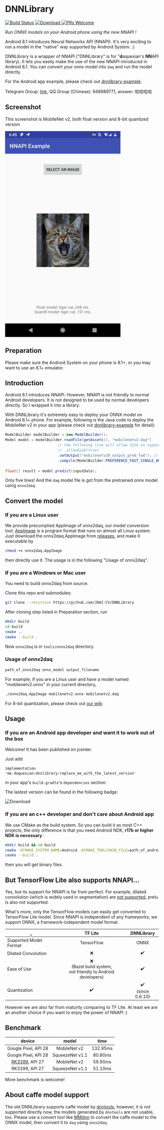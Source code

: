 # DNNLibrary

[![Build Status](https://dev.azure.com/daquexian/DNNLibrary/_apis/build/status/DNNLibrary%20Build%20and%20Test?branchName=master)](https://dev.azure.com/daquexian/DNNLibrary/_build/latest?definitionId=8&branchName=master)
[![Download](https://api.bintray.com/packages/daquexian566/maven/dnnlibrary/images/download.svg) ](https://bintray.com/daquexian566/maven/dnnlibrary/_latestVersion)
[![PRs Welcome](https://img.shields.io/badge/PRs-welcome-brightgreen.svg)](https://github.com/JDAI-CV/DNNLibrary/pulls)

*Run ONNX models on your Android phone using the new NNAPI !*

Android 8.1 introduces Neural Networks API (NNAPI). It's very exciting to run a model in the "native" way supported by Android System. :)

DNNLibrary is a wrapper of NNAPI ("DNNLibrary" is for "**d**aquexian's **NN**API library). It lets you easily make the use of the new NNAPI introduced in Android 8.1. You can convert your onnx model into `daq` and run the model directly. 

For the Android app example, please check out [dnnlibrary-example](https://github.com/daquexian/dnnlibrary-example).

Telegram Group: [link](https://t.me/joinchat/DjMsYRBe0UtG6OZsYes5KQ), QQ Group (Chinese): 948989771, answer: 哈哈哈哈

## Screenshot

This screenshot is MobileNet v2, both float version and 8-bit quantized version

![Screenshot image mobilenetv2](images/screenshot_quant8.png)

## Preparation

Please make sure the Android System on your phone is 8.1+, or you may want to use an 8.1+ emulator.

## Introduction

Android 8.1 introduces NNAPI. However, NNAPI is not friendly to normal Android developers. It is not designed to be used by normal developers directly. So I wrapped it into a library.

With DNNLibrary it's extremely easy to deploy your ONNX model on Android 8.1+ phone. For example, following is the Java code to deploy the MobileNet v2 in your app (please check out [dnnlibrary-example](https://github.com/daquexian/dnnlibrary-example) for detail):

```Java
ModelBuilder modelBuilder = new ModelBuilder();
Model model = modelBuilder.readFile(getAssets(), "mobilenetv2.daq")
                        // the following line will allow fp16 on supported devices, bringing speed boost. It is only available on Android P, see https://www.anandtech.com/show/13503/the-mate-20-mate-20-pro-review/4 for a detailed benchmark
                        // .allowFp16(true)
                        .setOutput("mobilenetv20_output_pred_fwd"); // The output name is from the onnx model
                        .compile(ModelBuilder.PREFERENCE_FAST_SINGLE_ANSWER);

float[] result = model.predict(inputData);
```

Only five lines! And the `daq` model file is got from the pretrained onnx model using `onnx2daq`.

## Convert the model

### If you are a Linux user

We provide precomplied AppImage of onnx2daq, our model conversion tool. [AppImage](https://appimage.org/) is a program format that runs on almost all Linux system. Just download the onnx2daq.AppImage from [releases](https://github.com/JDAI-CV/DNNLibrary/releases), and make it executable by

```bash
chmod +x onnx2daq.AppImage
```

then directly use it. The usage is in the following "Usage of onnx2daq".

### If you are a Windows or Mac user

You need to build onnx2daq from source.

Clone this repo and submodules:

```bash
git clone --recursive https://github.com/JDAI-CV/DNNLibrary
```

After cloning step listed in Preparation section, run
```bash
mkdir build
cd build
cmake ..
cmake --build .
```

Now `onnx2daq` is in `tools/onnx2daq` directory. 

### Usage of onnx2daq

```bash
path_of_onnx2daq onnx_model output_filename
```

For example, if you are a Linux user and have a model named "mobilenetv2.onnx" in your current directory,
```bash
./onnx2daq.AppImage mobilenetv2.onnx mobilenetv2.daq
```

For 8-bit quantization, please check out [our wiki](https://github.com/JDAI-CV/DNNLibrary/wiki/Quantization)

## Usage

### If you are an Android app developer and want it to work out of the box

Welcome! It has been published on jcenter.

Just add

```
implementation 'me.daquexian:dnnlibrary:replace_me_with_the_latest_version'
```

in your app's `build.gradle`'s `dependencies` section. 

The lastest version can be found in the following badge:

![Download](https://api.bintray.com/packages/daquexian566/maven/dnnlibrary/images/download.svg) 

### If you are an c++ developer and don't care about Android app

We use CMake as the build system. So you can build it as most C++ projects, the only difference is that you need Android NDK, **r17b or higher NDK is necessary** :

```bash
mkdir build && cd build
cmake -DCMAKE_SYSTEM_NAME=Android -DCMAKE_TOOLCHAIN_FILE=path_of_android_ndk/build/cmake/android.toolchain.cmake -DANDROID_CPP_FEATURES=exceptions -DANDROID_PLATFORM=replace_me_with_android-28_or_android-27 -DANDROID_ABI=arm64-v8a 
cmake --build .
```

then you will get binary files.

## But TensorFlow Lite also supports NNAPI...

Yes, but its support for NNAPI is far from perfect. For example, dilated convolution (which is widely used in segmentation) are [not supported](https://github.com/tensorflow/tensorflow/blob/da7b71f67147ff4795c5c0168d1f225ba2b4b522/tensorflow/lite/delegates/nnapi/nnapi_delegate.cc#L463), prelu is also not supported. 

What's more, only the TensorFlow models can easily get converted to TensorFlow Lite model. Since NNAPI is independent of any frameworks, we support ONNX, a framework-independent model format.

_ | TF Lite | DNNLibrary
--- |:---:|:---:
Supported Model Format | TensorFlow | ONNX
Dilated Convolution | ❌ | ✔️
Ease of Use | ❌ <br/>(Bazel build system,<br/>not friendly to Android developers) | ✔️ 
Quantization | ✔️ | ✔️ <br/> (since 0.6.10)

However we are also far from maturity comparing to TF Lite. At least we are an another choice if you want to enjoy the power of NNAPI :)

## Benchmark

device | model | time
:---:|:---:|:---:
Google Pixel, API 28 | MobileNet v2 | 132.95ms
Google Pixel, API 28 | SqueezeNet v1.1 | 80.80ms
[RK3399](http://en.t-firefly.com/news/info/index/id/516.html), API 27 | MobileNet v2 | 59.90ms
RK3399, API 27 | SqueezeNet v1.1 | 51.10ms

More benchmark is welcome!

## About caffe model support

The old DNNLibrary supports caffe model by [dnntools](https://github.com/daquexian/dnntools), however, it is not supported directly now, the models generated by `dnntools` are not usable, too. Please use a convert tool like [MMdnn](https://github.com/Microsoft/MMdnn) to convert the caffe model to the ONNX model, then convert it to `daq` using `onnx2daq`.
